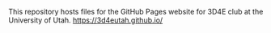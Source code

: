 This repository hosts files for the GitHub Pages website for 3D4E club at the University of Utah.
https://3d4eutah.github.io/
